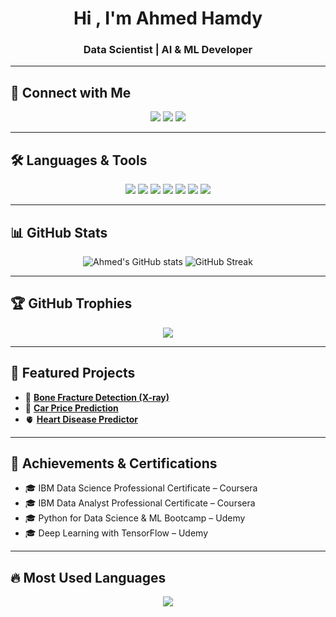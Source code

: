 <h1 align="center">Hi , I'm Ahmed Hamdy</h1>
<h3 align="center"> Data Scientist | AI & ML Developer</h3>

---

## 🔗 Connect with Me
<p align="center">
  <a href="https://www.linkedin.com/in/ahmed-hamdy-4569a8360/"><img src="https://img.shields.io/badge/LinkedIn-0077B5?style=for-the-badge&logo=linkedin&logoColor=white"/></a>
  <a href="mailto:ahmedhamdyabdelaziz094@gmail.com"><img src="https://img.shields.io/badge/Gmail-D14836?style=for-the-badge&logo=gmail&logoColor=white"/></a>
  <a href="https://ahmedhub2005.github.io/"><img src="https://img.shields.io/badge/Portfolio-000000?style=for-the-badge&logo=vercel&logoColor=white"/></a>
</p>

---

## 🛠️ Languages & Tools
<p align="center">
  <img src="https://img.shields.io/badge/Python-3776AB?style=for-the-badge&logo=python&logoColor=white"/>
  <img src="https://img.shields.io/badge/TensorFlow-FF6F00?style=for-the-badge&logo=tensorflow&logoColor=white"/>
  <img src="https://img.shields.io/badge/Scikit--learn-F7931E?style=for-the-badge&logo=scikit-learn&logoColor=white"/>
  <img src="https://img.shields.io/badge/Streamlit-FF4B4B?style=for-the-badge&logo=streamlit&logoColor=white"/>
  <img src="https://img.shields.io/badge/Pandas-150458?style=for-the-badge&logo=pandas&logoColor=white"/>
  <img src="https://img.shields.io/badge/Numpy-013243?style=for-the-badge&logo=numpy&logoColor=white"/>
  <img src="https://img.shields.io/badge/Matplotlib-11557c?style=for-the-badge&logo=plotly&logoColor=white"/>
</p>

---

## 📊 GitHub Stats
<p align="center">
  <img src="https://github-readme-stats.vercel.app/api?username=ahmedhub2005&show_icons=true&theme=radical" alt="Ahmed's GitHub stats" />
  <img src="https://github-readme-streak-stats.herokuapp.com/?user=ahmedhub2005&theme=radical" alt="GitHub Streak" />
</p>

---

## 🏆 GitHub Trophies
<p align="center">
  <img src="https://github-profile-trophy.vercel.app/?username=ahmedhub2005&theme=radical&no-frame=true&row=1&column=6"/>
</p>

---

## 📂 Featured Projects
- 🩻 [**Bone Fracture Detection (X-ray)**](https://bone-fracture-detector-gtt6dngi9pmnwnbdhiwczc.streamlit.app/)  
- 🚗 [**Car Price Prediction**](https://cars-prices-prediction-6espnifeffcun84xtatkok.streamlit.app/)  
- 🫀 [**Heart Disease Predictor**](https://heart-disease-predictor-yngxppabnp7hbm6xynwbcs.streamlit.app/)  

---

## 📜 Achievements & Certifications
- 🎓 IBM Data Science Professional Certificate – Coursera  
- 🎓 IBM Data Analyst Professional Certificate – Coursera  
- 🎓 Python for Data Science & ML Bootcamp – Udemy  
- 🎓 Deep Learning with TensorFlow – Udemy  

---

## 🔥 Most Used Languages
<p align="center">
  <img src="https://github-readme-stats.vercel.app/api/top-langs/?username=ahmedhub2005&layout=compact&theme=radical"/>
</p>
